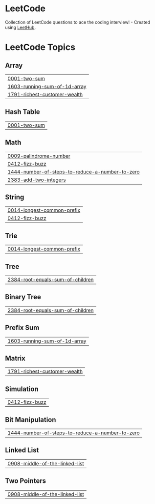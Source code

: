 # LeetCode
Collection of LeetCode questions to ace the coding interview! - Created using [LeetHub](https://github.com/QasimWani/LeetHub).

<!---LeetCode Topics Start-->
# LeetCode Topics
## Array
|  |
| ------- |
| [0001-two-sum](https://github.com/curlos/LeetCode/tree/master/0001-two-sum) |
| [1603-running-sum-of-1d-array](https://github.com/curlos/LeetCode/tree/master/1603-running-sum-of-1d-array) |
| [1791-richest-customer-wealth](https://github.com/curlos/LeetCode/tree/master/1791-richest-customer-wealth) |
## Hash Table
|  |
| ------- |
| [0001-two-sum](https://github.com/curlos/LeetCode/tree/master/0001-two-sum) |
## Math
|  |
| ------- |
| [0009-palindrome-number](https://github.com/curlos/LeetCode/tree/master/0009-palindrome-number) |
| [0412-fizz-buzz](https://github.com/curlos/LeetCode/tree/master/0412-fizz-buzz) |
| [1444-number-of-steps-to-reduce-a-number-to-zero](https://github.com/curlos/LeetCode/tree/master/1444-number-of-steps-to-reduce-a-number-to-zero) |
| [2383-add-two-integers](https://github.com/curlos/LeetCode/tree/master/2383-add-two-integers) |
## String
|  |
| ------- |
| [0014-longest-common-prefix](https://github.com/curlos/LeetCode/tree/master/0014-longest-common-prefix) |
| [0412-fizz-buzz](https://github.com/curlos/LeetCode/tree/master/0412-fizz-buzz) |
## Trie
|  |
| ------- |
| [0014-longest-common-prefix](https://github.com/curlos/LeetCode/tree/master/0014-longest-common-prefix) |
## Tree
|  |
| ------- |
| [2384-root-equals-sum-of-children](https://github.com/curlos/LeetCode/tree/master/2384-root-equals-sum-of-children) |
## Binary Tree
|  |
| ------- |
| [2384-root-equals-sum-of-children](https://github.com/curlos/LeetCode/tree/master/2384-root-equals-sum-of-children) |
## Prefix Sum
|  |
| ------- |
| [1603-running-sum-of-1d-array](https://github.com/curlos/LeetCode/tree/master/1603-running-sum-of-1d-array) |
## Matrix
|  |
| ------- |
| [1791-richest-customer-wealth](https://github.com/curlos/LeetCode/tree/master/1791-richest-customer-wealth) |
## Simulation
|  |
| ------- |
| [0412-fizz-buzz](https://github.com/curlos/LeetCode/tree/master/0412-fizz-buzz) |
## Bit Manipulation
|  |
| ------- |
| [1444-number-of-steps-to-reduce-a-number-to-zero](https://github.com/curlos/LeetCode/tree/master/1444-number-of-steps-to-reduce-a-number-to-zero) |
## Linked List
|  |
| ------- |
| [0908-middle-of-the-linked-list](https://github.com/curlos/LeetCode/tree/master/0908-middle-of-the-linked-list) |
## Two Pointers
|  |
| ------- |
| [0908-middle-of-the-linked-list](https://github.com/curlos/LeetCode/tree/master/0908-middle-of-the-linked-list) |
<!---LeetCode Topics End-->